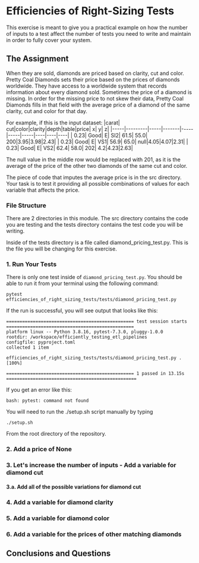 # Efficiencies of Right-Sizing Tests
This exercise is meant to give you a practical example on how the number of inputs to a test affect the number of tests you need to write and maintain in order to fully cover your system.


## The Assignment
When they are sold, diamonds are priced based on clarity, cut and color. Pretty Coal Diamonds sets their price based on the prices of diamonds worldwide. They have access to a worldwide system that records information about every diamond sold. Sometimes the price of a diamond is missing. In order for the missing price to not skew their data, Pretty Coal Diamonds fills in that field with the average price of a diamond of the same clarity, cut and color for that day.

For example, if this is the input dataset:
|carat|      cut|color|clarity|depth|table|price|   x|   y|   z|
|-----|---------|-----|-------|-----|-----|-----|----|----|----|
| 0.23|     Good|    E|    SI2| 61.5| 55.0|  200|3.95|3.98|2.43|
| 0.23|     Good|    E|    VS1| 56.9| 65.0| null|4.05|4.07|2.31|
| 0.23|     Good|    E|    VS2| 62.4| 58.0|  202| 4.2|4.23|2.63|

The null value in the middle row would be replaced with 201, as it is the average of the price of the other two diamonds of the same cut and color.

The piece of code that imputes the average price is in the src directory. Your task is to test it providing all possible combinations of values for each variable that affects the price.

### File Structure

There are 2 directories in this module. The src directory contains the code you are testing and the tests directory contains the test code you will be writing.

Inside of the tests directory is a file called diamond_pricing_test.py. This is the file you will be changing for this exercise. 

### 1. Run Your Tests

There is only one test inside of `diamond_pricing_test.py`. You should be able to run it from your terminal using the following command:

```
pytest efficiencies_of_right_sizing_tests/tests/diamond_pricing_test.py
```

If the run is successful, you will see output that looks like this:
```
================================================ test session starts ================================================
platform linux -- Python 3.8.16, pytest-7.3.0, pluggy-1.0.0
rootdir: /workspace/efficiently_testing_etl_pipelines
configfile: pyproject.toml
collected 1 item                                                                                                    

efficiencies_of_right_sizing_tests/tests/diamond_pricing_test.py .                                            [100%]

================================================ 1 passed in 13.15s =================================================
```

If you get an error like this:
```
bash: pytest: command not found
```

You will need to run the ./setup.sh script manually by typing 
```
./setup.sh
```
From the root directory of the repository.

### 2. Add a price of None
### 3. Let's increase the number of inputs - Add a variable for diamond cut
#### 3.a. Add all of the possible variations for diamond cut
### 4. Add a variable for diamond clarity
### 5. Add a variable for diamond color
### 6. Add a variable for the prices of other matching diamonds
## Conclusions and Questions
